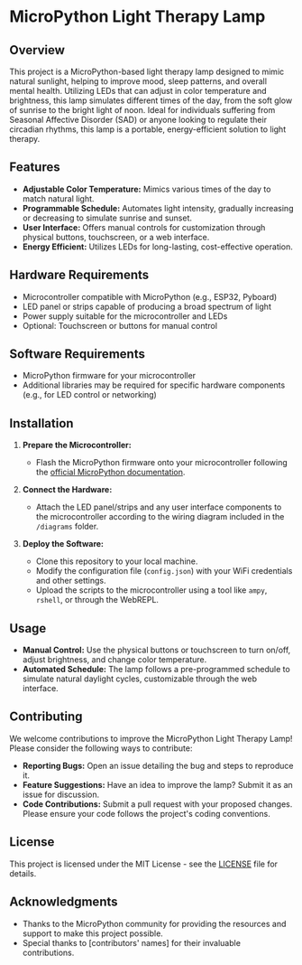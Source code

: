 # MicroPython Light Therapy Lamp

## Overview
This project is a MicroPython-based light therapy lamp designed to mimic natural sunlight, helping to improve mood, sleep patterns, and overall mental health. Utilizing LEDs that can adjust in color temperature and brightness, this lamp simulates different times of the day, from the soft glow of sunrise to the bright light of noon. Ideal for individuals suffering from Seasonal Affective Disorder (SAD) or anyone looking to regulate their circadian rhythms, this lamp is a portable, energy-efficient solution to light therapy.

## Features
- **Adjustable Color Temperature:** Mimics various times of the day to match natural light.
- **Programmable Schedule:** Automates light intensity, gradually increasing or decreasing to simulate sunrise and sunset.
- **User Interface:** Offers manual controls for customization through physical buttons, touchscreen, or a web interface.
- **Energy Efficient:** Utilizes LEDs for long-lasting, cost-effective operation.

## Hardware Requirements
- Microcontroller compatible with MicroPython (e.g., ESP32, Pyboard)
- LED panel or strips capable of producing a broad spectrum of light
- Power supply suitable for the microcontroller and LEDs
- Optional: Touchscreen or buttons for manual control

## Software Requirements
- MicroPython firmware for your microcontroller
- Additional libraries may be required for specific hardware components (e.g., for LED control or networking)

## Installation
1. **Prepare the Microcontroller:**
   - Flash the MicroPython firmware onto your microcontroller following the [official MicroPython documentation](https://docs.micropython.org/en/latest/).

2. **Connect the Hardware:**
   - Attach the LED panel/strips and any user interface components to the microcontroller according to the wiring diagram included in the `/diagrams` folder.

3. **Deploy the Software:**
   - Clone this repository to your local machine.
   - Modify the configuration file (`config.json`) with your WiFi credentials and other settings.
   - Upload the scripts to the microcontroller using a tool like `ampy`, `rshell`, or through the WebREPL.

## Usage
- **Manual Control:** Use the physical buttons or touchscreen to turn on/off, adjust brightness, and change color temperature.
- **Automated Schedule:** The lamp follows a pre-programmed schedule to simulate natural daylight cycles, customizable through the web interface.

## Contributing
We welcome contributions to improve the MicroPython Light Therapy Lamp! Please consider the following ways to contribute:
- **Reporting Bugs:** Open an issue detailing the bug and steps to reproduce it.
- **Feature Suggestions:** Have an idea to improve the lamp? Submit it as an issue for discussion.
- **Code Contributions:** Submit a pull request with your proposed changes. Please ensure your code follows the project's coding conventions.

## License
This project is licensed under the MIT License - see the [LICENSE](LICENSE) file for details.

## Acknowledgments
- Thanks to the MicroPython community for providing the resources and support to make this project possible.
- Special thanks to [contributors' names] for their invaluable contributions.
